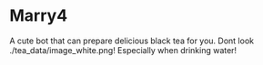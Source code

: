 # Marry4
A cute bot that can prepare delicious black tea for you.
Dont look ./tea_data/image_white.png! Especially when drinking water!
